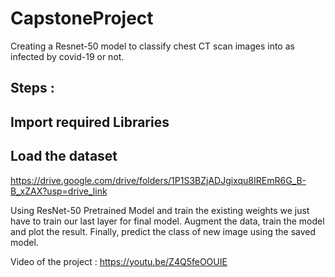 # CapstoneProject
Creating a Resnet-50 model to classify chest CT scan images into as infected by covid-19 or not.
## Steps :
## Import required Libraries
## Load the dataset
https://drive.google.com/drive/folders/1P1S3BZjADJgixqu8IREmR6G_B-B_xZAX?usp=drive_link

Using ResNet-50 Pretrained Model and train the existing weights we just have to train our last layer for final model.
Augment the data, train the model and plot the result.
Finally, predict the class of new image using the saved model.

Video of the project : https://youtu.be/Z4Q5feOOUIE
